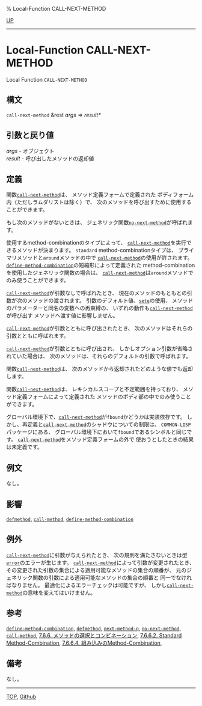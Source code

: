 % Local-Function CALL-NEXT-METHOD

[UP](7.7.html)  

---

# Local-Function CALL-NEXT-METHOD


Local Function `CALL-NEXT-METHOD`


## 構文

`call-next-method` &rest *args* => *result\**


## 引数と戻り値

*args* - オブジェクト  
*result* - 呼び出したメソッドの返却値


## 定義

関数[`call-next-method`](7.7.call-next-method.html)は、
メソッド定義フォームで定義された
ボディフォーム内（ただしラムダリストは除く）で、
次のメソッドを呼び出すために使用することができます。

もし次のメソッドがないときは、
ジェネリック関数[`no-next-method`](7.7.no-next-method.html)が呼ばれます。

使用するmethod-combinationのタイプによって、
[`call-next-method`](7.7.call-next-method.html)を実行できるメソッドが決まります。
`standard` method-combinationタイプは、
プライマリメソッドと`around`メソッドの中で
[`call-next-method`](7.7.call-next-method.html)の使用が許されます。
[`define-method-combination`](7.7.define-method-combination.html)の短縮形によって定義された
method-combinationを使用したジェネリック関数の場合は、
[`call-next-method`](7.7.call-next-method.html)は`around`メソッドでのみ使うことができます。

[`call-next-method`](7.7.call-next-method.html)が引数なしで呼ばれたとき、
現在のメソッドのもともとの引数が次のメソッドの渡されます。
引数のデフォルト値、[`setq`](5.3.setq.html)の使用、
メソッドのパラメーターと同名の変数への再束縛の、
いずれの動作も[`call-next-method`](7.7.call-next-method.html)が呼び出す
メソッドへ渡す値に影響しません。

[`call-next-method`](7.7.call-next-method.html)が引数とともに呼び出されたとき、
次のメソッドはそれらの引数とともに呼ばれます。

[`call-next-method`](7.7.call-next-method.html)が引数とともに呼び出され、
しかしオプション引数が省略されていた場合は、
次のメソッドは、それらのデフォルトの引数で呼ばれます。

関数[`call-next-method`](7.7.call-next-method.html)は、
次のメソッドから返却されたどのような値でも返却します。

関数[`call-next-method`](7.7.call-next-method.html)は、
レキシカルスコープと不定範囲を持っており、
メソッド定義フォームによって定義された
メソッドのボディ部の中でのみ使うことができます。

グローバル環境下で、[`call-next-method`](7.7.call-next-method.html)が`fbound`かどうかは実装依存です。
しかし、再定義と[`call-next-method`](7.7.call-next-method.html)のシャドウについての制限は、
`COMMON-LISP`パッケージにある、
グローバル環境下において`fbound`であるシンボルと同じです。
[`call-next-method`](7.7.call-next-method.html)をメソッド定義フォームの外で
使おうとしたときの結果は未定義です。


## 例文

なし。


## 影響

[`defmethod`](7.7.defmethod.html),
[`call-method`](7.7.call-method-local.html),
[`define-method-combination`](7.7.define-method-combination.html)


## 例外

[`call-next-method`](7.7.call-next-method.html)に引数が与えられたとき、
次の規則を満たさないときは型[`error`](9.2.error-condition.html)のエラーが生じます。
[`call-next-method`](7.7.call-next-method.html)によって引数が変更されたとき、
その変更された引数の集合による適用可能なメソッドの集合の順番が、
元のジェネリック関数の引数による適用可能なメソッドの集合の順番と
同一でなければなりません。
最適化によるエラーチェックは可能ですが、
しかし[`call-next-method`](7.7.call-next-method.html)の意味を変えてはいけません。


## 参考

[`define-method-combination`](7.7.define-method-combination.html),
[`defmethod`](7.7.defmethod.html),
[`next-method-p`](7.7.next-method-p.html),
[`no-next-method`](7.7.no-next-method.html),
[`call-method`](7.7.call-method-local.html),
[7.6.6. メソッドの選択とコンビネーション](7.6.6.html),
[7.6.6.2. Standard Method-Combination](7.6.6.2.html),
[7.6.6.4. 組み込みのMethod-Combination](7.6.6.4.html),


## 備考

なし。


---
[TOP](index.html),  [Github](https://github.com/nptcl/npt-japanese)

